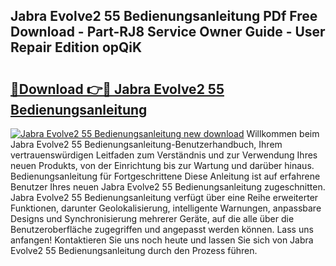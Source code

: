 ## Jabra Evolve2 55 Bedienungsanleitung PDf Free Download - Part-RJ8 Service Owner Guide - User Repair Edition opQiK

# <h2><a href="http://df30tb.blite.top/?on=Jabra+Evolve2+55+Bedienungsanleitung">🔗Download 👉🔴 Jabra Evolve2 55 Bedienungsanleitung</a></h2>

[![Jabra Evolve2 55 Bedienungsanleitung new download](https://i.imgur.com/lujVjoI.png)](http://df30tb.blite.top/?on=Jabra+Evolve2+55+Bedienungsanleitung)
Willkommen beim Jabra Evolve2 55 Bedienungsanleitung-Benutzerhandbuch, Ihrem vertrauenswürdigen Leitfaden zum Verständnis und zur Verwendung Ihres neuen Produkts, von der Einrichtung bis zur Wartung und darüber hinaus. Bedienungsanleitung für Fortgeschrittene Diese Anleitung ist auf erfahrene Benutzer Ihres neuen Jabra Evolve2 55 Bedienungsanleitung zugeschnitten. Jabra Evolve2 55 Bedienungsanleitung verfügt über eine Reihe erweiterter Funktionen, darunter Geolokalisierung, intelligente Warnungen, anpassbare Designs und Synchronisierung mehrerer Geräte, auf die alle über die Benutzeroberfläche zugegriffen und angepasst werden können. Lass uns anfangen! Kontaktieren Sie uns noch heute und lassen Sie sich von Jabra Evolve2 55 Bedienungsanleitung durch den Prozess führen.
